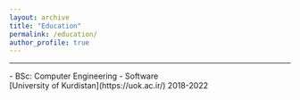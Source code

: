 ```yaml
---
layout: archive
title: "Education"
permalink: /education/
author_profile: true
---
```


<hr>
-   BSc: Computer Engineering - Software<br>
[University of Kurdistan](https://uok.ac.ir/) 2018-2022
